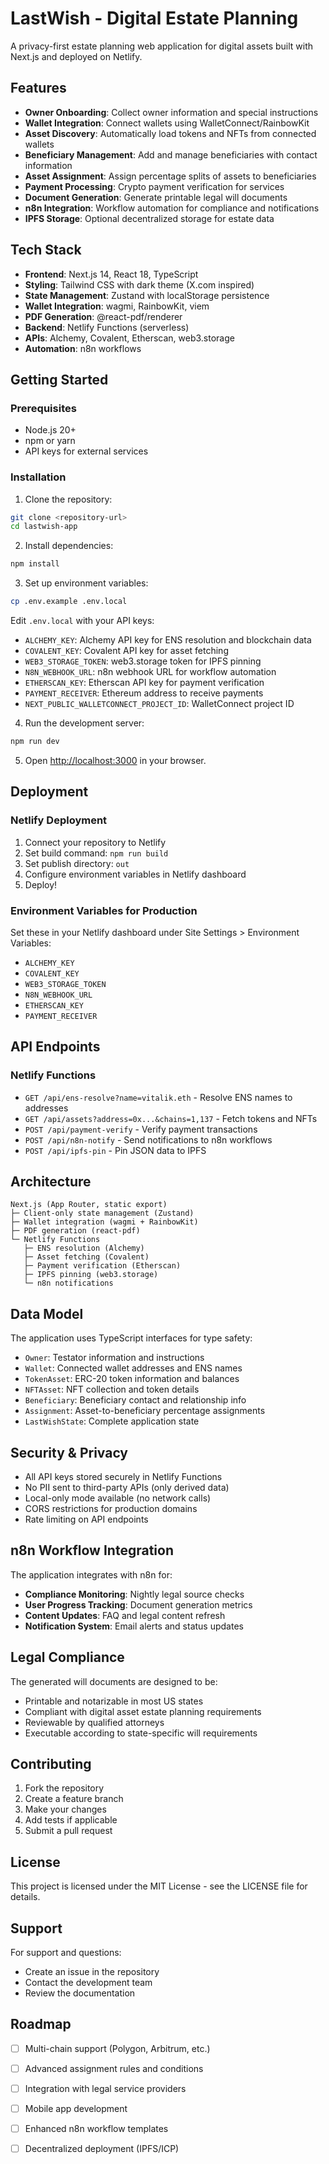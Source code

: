 # LastWish - Digital Estate Planning

A privacy-first estate planning web application for digital assets built with Next.js and deployed on Netlify.

## Features

- **Owner Onboarding**: Collect owner information and special instructions
- **Wallet Integration**: Connect wallets using WalletConnect/RainbowKit
- **Asset Discovery**: Automatically load tokens and NFTs from connected wallets
- **Beneficiary Management**: Add and manage beneficiaries with contact information
- **Asset Assignment**: Assign percentage splits of assets to beneficiaries
- **Payment Processing**: Crypto payment verification for services
- **Document Generation**: Generate printable legal will documents
- **n8n Integration**: Workflow automation for compliance and notifications
- **IPFS Storage**: Optional decentralized storage for estate data

## Tech Stack

- **Frontend**: Next.js 14, React 18, TypeScript
- **Styling**: Tailwind CSS with dark theme (X.com inspired)
- **State Management**: Zustand with localStorage persistence
- **Wallet Integration**: wagmi, RainbowKit, viem
- **PDF Generation**: @react-pdf/renderer
- **Backend**: Netlify Functions (serverless)
- **APIs**: Alchemy, Covalent, Etherscan, web3.storage
- **Automation**: n8n workflows

## Getting Started

### Prerequisites

- Node.js 20+
- npm or yarn
- API keys for external services

### Installation

1. Clone the repository:
```bash
git clone <repository-url>
cd lastwish-app
```

2. Install dependencies:
```bash
npm install
```

3. Set up environment variables:
```bash
cp .env.example .env.local
```

Edit `.env.local` with your API keys:
- `ALCHEMY_KEY`: Alchemy API key for ENS resolution and blockchain data
- `COVALENT_KEY`: Covalent API key for asset fetching
- `WEB3_STORAGE_TOKEN`: web3.storage token for IPFS pinning
- `N8N_WEBHOOK_URL`: n8n webhook URL for workflow automation
- `ETHERSCAN_KEY`: Etherscan API key for payment verification
- `PAYMENT_RECEIVER`: Ethereum address to receive payments
- `NEXT_PUBLIC_WALLETCONNECT_PROJECT_ID`: WalletConnect project ID

4. Run the development server:
```bash
npm run dev
```

5. Open [http://localhost:3000](http://localhost:3000) in your browser.

## Deployment

### Netlify Deployment

1. Connect your repository to Netlify
2. Set build command: `npm run build`
3. Set publish directory: `out`
4. Configure environment variables in Netlify dashboard
5. Deploy!

### Environment Variables for Production

Set these in your Netlify dashboard under Site Settings > Environment Variables:

- `ALCHEMY_KEY`
- `COVALENT_KEY`
- `WEB3_STORAGE_TOKEN`
- `N8N_WEBHOOK_URL`
- `ETHERSCAN_KEY`
- `PAYMENT_RECEIVER`

## API Endpoints

### Netlify Functions

- `GET /api/ens-resolve?name=vitalik.eth` - Resolve ENS names to addresses
- `GET /api/assets?address=0x...&chains=1,137` - Fetch tokens and NFTs
- `POST /api/payment-verify` - Verify payment transactions
- `POST /api/n8n-notify` - Send notifications to n8n workflows
- `POST /api/ipfs-pin` - Pin JSON data to IPFS

## Architecture

```
Next.js (App Router, static export)
├─ Client-only state management (Zustand)
├─ Wallet integration (wagmi + RainbowKit)
├─ PDF generation (react-pdf)
└─ Netlify Functions
   ├─ ENS resolution (Alchemy)
   ├─ Asset fetching (Covalent)
   ├─ Payment verification (Etherscan)
   ├─ IPFS pinning (web3.storage)
   └─ n8n notifications
```

## Data Model

The application uses TypeScript interfaces for type safety:

- `Owner`: Testator information and instructions
- `Wallet`: Connected wallet addresses and ENS names
- `TokenAsset`: ERC-20 token information and balances
- `NFTAsset`: NFT collection and token details
- `Beneficiary`: Beneficiary contact and relationship info
- `Assignment`: Asset-to-beneficiary percentage assignments
- `LastWishState`: Complete application state

## Security & Privacy

- All API keys stored securely in Netlify Functions
- No PII sent to third-party APIs (only derived data)
- Local-only mode available (no network calls)
- CORS restrictions for production domains
- Rate limiting on API endpoints

## n8n Workflow Integration

The application integrates with n8n for:

- **Compliance Monitoring**: Nightly legal source checks
- **User Progress Tracking**: Document generation metrics
- **Content Updates**: FAQ and legal content refresh
- **Notification System**: Email alerts and status updates

## Legal Compliance

The generated will documents are designed to be:

- Printable and notarizable in most US states
- Compliant with digital asset estate planning requirements
- Reviewable by qualified attorneys
- Executable according to state-specific will requirements

## Contributing

1. Fork the repository
2. Create a feature branch
3. Make your changes
4. Add tests if applicable
5. Submit a pull request

## License

This project is licensed under the MIT License - see the LICENSE file for details.

## Support

For support and questions:
- Create an issue in the repository
- Contact the development team
- Review the documentation

## Roadmap

- [ ] Multi-chain support (Polygon, Arbitrum, etc.)
- [ ] Advanced assignment rules and conditions
- [ ] Integration with legal service providers
- [ ] Mobile app development
- [ ] Enhanced n8n workflow templates
- [ ] Decentralized deployment (IPFS/ICP)

